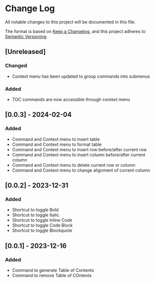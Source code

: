 # Change Log

All notable changes to this project will be documented in this file.

The format is based on [Keep a Changelog](https://keepachangelog.com/en/1.0.0/),
and this project adheres to [Semantic Versioning](https://semver.org/spec/v2.0.0.html).

## [Unreleased]

### Changed

- Context menu has been updated to group commands into submenus

### Added

- TOC commands are now accessible through context menu

## [0.0.3] - 2024-02-04

### Added

- Command and Context menu to insert table
- Command and Context menu to format table
- Command and Context menu to insert row before/after current row
- Command and Context menu to insert column before/after current column
- Command and Context menu to delete current row or column
- Command and Context menu to change alignment of current column

## [0.0.2] - 2023-12-31

### Added

- Shortcut to toggle Bold
- Shortcut to toggle Italic
- Shortcut to toggle Inline Code
- Shortcut to toggle Code Block
- Shortcut to toggle Blockquote

## [0.0.1] - 2023-12-16

### Added

- Command to generate Table of Contents
- Command to remove Table of COntents
